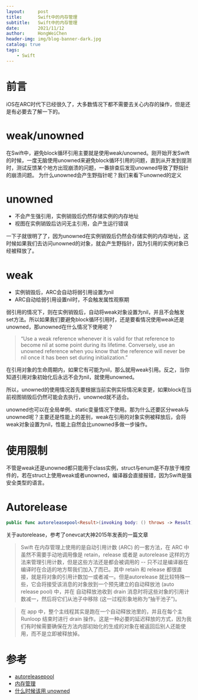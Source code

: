 ```yaml
---
layout:     post
title:      Swift中的内存管理
subtitle:   Swift中的内存管理
date:       2021/11/12
author:     HongWeiChen
header-img: img/blog-banner-dark.jpg
catalog: true
tags:
    - Swift
---
```


# 前言

iOS在ARC时代下已经很久了，大多数情况下都不需要去关心内存的操作，但是还是有必要去了解一下的。

# weak/unowned

在Swift中，避免block循环引用主要就是使用weak/unowned。刚开始开发Swift的时候，一度无脑使用unowned来避免block循环引用的问题，直到从开发到提测时，测试反馈某个地方出现崩溃的问题，一番排查后发现unowned导致了野指针的崩溃问题。
为什么unowned会产生野指针呢？我们来看下unowned的定义

# unowned

- 不会产生强引用，实例销毁后仍然存储实例的内存地址
- 视图在实例销毁后访问无主引用，会产生运行错误

一下子就很明了了，因为unowned在实例销毁后仍然会存储实例的内存地址，这时候如果我们去访问unowned的对象，就会产生野指针，因为引用的实例对象已经被释放了。

# weak

- 实例销毁后，ARC会自动将弱引用设置为nil
- ARC自动给弱引用设置nil时，不会触发属性观察期

弱引用的情况下，则在实例销毁后，自动将weak对象设置为nil，并且不会触发set方法。所以如果我们要避免block循环引用时，还是要看情况使用weak还是unowned，那unowned在什么情况下使用呢？

>“Use a weak reference whenever it is valid for that reference to become nil at some point during its lifetime. Conversely, use an unowned reference when you know that the reference will never be nil once it has been set during initialization.”

在引用对象的生命周期内，如果它有可能为nil，那么就用weak引用。反之，当你知道引用对象初始化后永远不会为nil，就使用unowned。

所以，unowned的使用情况首先要根据当前实例实际情况来变更，如果block在当前视图销毁后仍然可能会去执行，unowned就不适合。

unowned也可以在全局单例、static变量情况下使用。那为什么还要区分weak与unowned呢？主要还是性能上的差别，weak在引用的对象实例被释放后，会将weak对象设置为nil，性能上自然会比unowned多做一步操作。

# 使用限制

不管是weak还是unowned都只能用于class实例，struct与enum是不存放于堆控件的，若在struct上使用weak或者unowned，编译器会直接报错，因为Swift是强安全类型的语言。

# Autorelease

```Swift
public func autoreleasepool<Result>(invoking body: () throws -> Result) rethrows -> Result
```

关于autorelease，参考了onevcat大神2015年发表的一篇文章

>Swift 在内存管理上使用的是自动引用计数 (ARC) 的一套方法，在 ARC 中虽然不需要手动地调用像是 retain，release 或者是 autorelease 这样的方法来管理引用计数，但是这些方法还是都会被调用的 -- 只不过是编译器在编译时在合适的地方帮我们加入了而已。其中 retain 和 release 都很直接，就是将对象的引用计数加一或者减一。但是autorelease 就比较特殊一些，它会将接受该消息的对象放到一个预先建立的自动释放池 (auto release pool) 中，并在 自动释放池收到 drain 消息时将这些对象的引用计数减一，然后将它们从池子中移除 (这一过程形象地称为“抽干池子”)。

>在 app 中，整个主线程其实是跑在一个自动释放池里的，并且在每个主 Runloop 结束时进行 drain 操作。这是一种必要的延迟释放的方式，因为我们有时候需要确保在方法内部初始化的生成的对象在被返回后别人还能使用，而不是立即被释放掉。

# 参考
- [autoreleasepool](https://swifter.tips/autoreleasepool/)
- [内存管理](https://www.jianshu.com/p/0d3b7b1b2495)
- [什么时候该用 unowned](https://www.jianshu.com/p/80aa703b6ffc)
